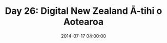 ---
permalink: /jekyll/update/2014/07/17/day26
redirect_to: http://arounddh.elotroalex.com/jekyll/update/2014/07/17/day26
layout: base_redirect
title:  "Day 26: Digital New Zealand Ā-tihi o Aotearoa"
date:   2014-07-17 04:00:00
categories: jekyll update
---